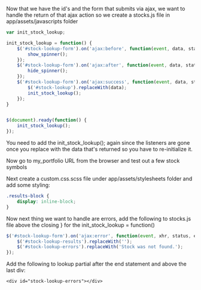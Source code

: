 Now that we have the id's and the form that submits via ajax, we want to handle the return of that ajax action so we create a stocks.js file in app/assets/javascripts folder
```javascript
var init_stock_lookup;

init_stock_lookup = function() {
    $('#stock-lookup-form').on('ajax:before', function(event, data, status){
        show_spinner();
    });
    $('#stock-lookup-form').on('ajax:after', function(event, data, status){
        hide_spinner();
    });
    $('#stock-lookup-form').on('ajax:success', function(event, data, status){
        $('#stock-lookup').replaceWith(data);
        init_stock_lookup();
    });
}


$(document).ready(function() {
    init_stock_lookup();
});
```
You need to add the init_stock_lookup(); again since the listeners are gone once you replace with the data that's returned so you have to re-initialize it.

Now go to my_portfolio URL from the browser and test out a few stock symbols

Next create a custom.css.scss file under app/assets/stylesheets folder and add some styling:
```css
.results-block {
    display: inline-block;
}
```
Now next thing we want to handle are errors, add the following to stocks.js file above the closing } for the init_stock_lookup = function()

```javascript
$('#stock-lookup-form').on('ajax:error', function(event, xhr, status, error){
    $('#stock-lookup-results').replaceWith('');
    $('#stock-lookup-errors').replaceWith('Stock was not found.');
});
```
Add the following to lookup partial after the end statement and above the last div:

    <div id="stock-lookup-errors"></div>